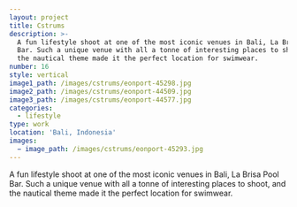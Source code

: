 ```yaml
---
layout: project
title: Cstrums
description: >-
  A fun lifestyle shoot at one of the most iconic venues in Bali, La Brisa Pool
  Bar. Such a unique venue with all a tonne of interesting places to shoot and
  the nautical theme made it the perfect location for swimwear.
number: 16
style: vertical
image1_path: /images/cstrums/eonport-45298.jpg
image2_path: /images/cstrums/eonport-44509.jpg
image3_path: /images/cstrums/eonport-44577.jpg
categories:
  - lifestyle
type: work
location: 'Bali, Indonesia'
images:
  − image_path: /images/cstrums/eonport-45293.jpg
---
```


A fun lifestyle shoot at one of the most iconic venues in Bali, La Brisa Pool Bar. Such a unique venue with all a tonne of interesting places to shoot, and the nautical theme made it the perfect location for swimwear.&nbsp;